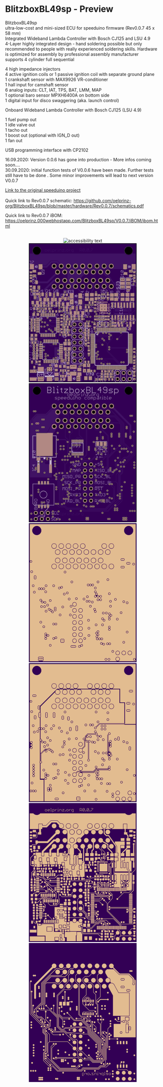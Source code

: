 # BlitzboxBL49sp - Preview<br/>
BlitzboxBL49sp<br/>
ultra-low-cost and mini-sized ECU for speeduino firmware (Rev0.0.7 45 x 58 mm)<br/>
Integrated Wideband Lambda Controller with Bosch CJ125 and LSU 4.9<br/>
4-Layer highly integrated design - hand soldering possible but only recommended to people with really experienced soldering skills.  Hardware is optimized for assembly by professional assembly manufacturer<br/>
supports 4 cylinder full sequential<br/>

4 high impedance injectors<br/>
4 active ignition coils or 1 passive ignition coil with separate ground plane<br/>
1 crankshaft sensor with MAX9926 VR-conditioner<br/>
1 hall input for camshaft sensor<br/>
6 analog inputs: CLT, IAT, TPS, BAT, LMM, MAP<br/>
1 optional baro sensor MPXH6400A on bottom side<br/>
1 digital input for disco swaggering (aka. launch control)<br/>

Onboard Wideband Lambda Controller with Bosch CJ125 (LSU 4.9)<br/>

1 fuel pump out<br/>
1 idle valve out<br/>
1 tacho out<br/>
1 boost out (optional with IGN_D out)<br/>
1 fan out<br/>

USB programming interface with CP2102<br/>

16.09.2020: Version 0.0.6 has gone into production - More infos coming soon....<br/>
30.09.2020: initial function tests of V0.0.6 have been made. Further tests still have to be done . Some minor improvements will lead to next version V0.0.7<br/>


[Link to the original speeduino project](https://www.speeduino.com "speeduino homepage")<br/>
<br/>
Quick link to Rev0.0.7 schematic: https://github.com/oelprinz-org/BlitzboxBL49sp/blob/master/hardware/Rev0.0.7/schematics.pdf <br/>

Quick link to Rev0.0.7 iBOM: https://oelprinz.000webhostapp.com/BlitzboxBL49sp/V0.0.7/iBOM/ibom.html <br/>

<p align="center">
  <br/>
  <img src="hardware/Rev0.0.7/production_snapshot.png" width="710" alt="accessibility text"><br/>
  <img src="hardware/Rev0.0.7/top.png" width="350" title="Top Side">
  <img src="hardware/Rev0.0.7/bottom.png" width="350" alt="accessibility text"><br/>
  <img src="hardware/Rev0.0.7/internal_plane1.png" width="350" title="Internal Plane 1">
  <img src="hardware/Rev0.0.7/internal_plane2.png" width="350" title="Internal Plane 2">
  <img src="hardware/Rev0.0.7/top_layer.png" width="350" title="Top Side">
  <img src="hardware/Rev0.0.7/bottom_layer.png" width="350" alt="accessibility text">
</p>
<br/>
<p align="center">
  <br/>
</p>

